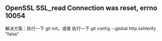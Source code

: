 ## OpenSSL SSL_read Connection was reset, errno 10054
解决方案：执行一下 git init，或者 执行一下 git config --global http.sslVerify "false"